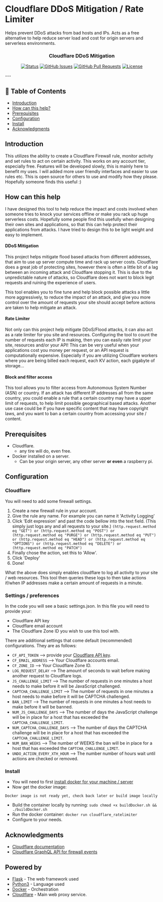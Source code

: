 # Cloudflare DDoS Mitigation / Rate Limiter
Helps prevent DDoS attacks from bad hosts and IPs. 
Acts as a free alternative to help reduce server load and cost for origin servers and serverless environments.

<h3 align="center">Cloudflare DDoS Mitigation</h3>

<div align="center">

[![Status](https://img.shields.io/badge/status-active-success.svg)](https://github.com/JamesWRC/MDT_Lite)
[![GitHub Issues](https://img.shields.io/github/issues/jameswrc/MDT_Lite.svg)](https://github.com/JamesWRC/MDT_Lite/issues)
[![GitHub Pull Requests](https://img.shields.io/github/issues-pr/JamesWRC/MDT_Lite.svg)](https://github.com/JamesWRC/MDT_Lite/pulls)
[![License](https://img.shields.io/badge/license-MIT-blue.svg)](LICENSE.md)

</div>
---

## 📝 Table of Contents

- [Introduction](#introduction)
- [How can this help?](#how_this_can_help)
- [Prerequisites](#prerequisites)
- [Configuration](#configuration)
- [Install](#install)
- [Acknowledgments](#acknowledgments)

## Introduction <a name = "introduction"></a>
This utilizes the ability to create a Cloudflare Firewall rule, monitor activity and set rules to act on certain activity. 
This works on any account tier, especially free. Features will be developed slowly, this is mainly here to benefit my uses. I will added more user friendly interfaces and easier to use rules etc. This is open source for others to use and modify how they please. Hopefully someone finds this useful :)


## How can this help <a name = "how_this_can_help"></a>
I have designed this tool to help reduce the impact and costs involved when someone tries to knock your services offline or make you rack up huge serverless costs.
Hopefully some people find this usefully when designing their own sites and applications, so that this can help protect their applications from attacks. I have tried to design this to be light weight and easy to implement. 

#### DDoS Mitigation
This project helps mitigate flood based attacks from different addresses, that aim to use up server compute time and rack up server costs. Cloudflare does a great job of protecting sites, however there is often a little bit of a lag between an incoming attack and Cloudflare stopping it. This is due to the unpredictable nature of attacks, so Cloudflare does not want to block legit requests and ruining the experience of users. 

This tool enables you to fine tune and help block possible attacks a little more aggressively, to reduce the impact of an attack, and give you more control over the amount of requests your site should accept before actions are taken to help mitigate an attack.


#### Rate Limiter
Not only can this project help mitigate DDoS/Flood attacks, it can also act as a rate limiter for you site and resources. Configuring the tool to count the number of requests each IP is making, then you can easily rate limit your site, resources and/or your API! This can be very useful when your applications cost you money per request, or an API request is computationally expensive. Especially if you are utilizing Cloudflare workers where you are being billed each request, each KV action, each gigabyte of storage...


#### Block and filter access
This tool allows you to filter access from Autonomous System Number (ASN) or country. If an attack has different IP addresses all from the same country, you could enable a rule that a certain country may have a upper limit of requests, to help limit possible geographical based attacks. Another use case could be if you have specific content that may have copyright laws, and you want to ban a certain country from accessing your site / content. 


## Prerequisites <a name = "prerequisites"></a>
- Cloudflare.
  - any tire will do, even free.
- Docker installed on a server.
  - Can be your origin server, any other server **or even** a raspberry pi.

## Configuration <a name = "configuration"></a>
### Cloudflare
You will need to add some firewall settings.

1. Create a new firewall rule in your account.
2. Give the rule any name. For example you can name it 'Activity Logging'
3. Click 'Edit expression' and past the code bellow into the text field. (This simply just logs any and all requests to your site.)
```(http.request.method eq "GET") or (http.request.method eq "POST") or (http.request.method eq "PURGE") or (http.request.method eq "PUT") or (http.request.method eq "HEAD") or (http.request.method eq "OPTIONS") or (http.request.method eq "DELETE") or (http.request.method eq "PATCH")```
3. Finally chose the action, set this to 'Allow'.
4. Click 'Deploy'
5. Done!

What the above does simply enables cloudflare to log all activity to your site / web resources. This tool then queries these logs to then take actions if/when IP addresses make a certain amount of requests in a minute.


### Settings / preferences
In the code you will see a basic settings.json.
In this file you will need to provide your:
- Cloudflare API key
- Cloudflare email account
- The Cloudflare Zone ID you wish to use this tool with.

There are additional settings that come default (recommended) configurations. They are as follows:
- ```CF_API_TOKEN``` --> provide your [Cloudflare API key](https://support.cloudflare.com/hc/en-us/articles/200167836-Managing-API-Tokens-and-Keys#12345682). 
- ```CF_EMAIL_ADDRESS``` --> Your Cloudflare accounts email.
- ```CF_ZONE_ID``` --> Your Cloudflare Zone ID.
- ```LOG_REQUEST_DELAY``` --> The amount of seconds to wait before making another request to Cloudflare logs.
- ```JS_CHALLENGE_LIMIT``` --> The number of requests in one minutes a host needs to make before it will be JavaScript challenged.
- ```CAPTCHA_CHALLENGE_LIMIT``` --> The number of requests in one minutes a host needs to make before it will be CAPTCHA challenged.
- ```BAN_LIMIT``` --> The number of requests in one minutes a host needs to make before it will be banned.
- ```NUM_JS_CHALLENGE_DAYS``` --> The number of days the JavaScript challenge will be in place for a host that has exceeded the ```CAPTCHA_CHALLENGE_LIMIT```.
- ```NUM_CAPTCHA_CHALLENGE_DAYS``` --> The number of days the CAPTCHA challenge will be in place for a host that has exceeded the ```CAPTCHA_CHALLENGE_LIMIT```.
- ```NUM_BAN_WEEKS``` --> The number of WEEKS the ban will be in place for a host that has exceeded the ```CAPTCHA_CHALLENGE_LIMIT```.
- ```UNDO_ACTION_EVERY_XTH_HOUR``` --> The number number of hours wait until actions are checked or removed.


### Install <a name = "install"></a>
- You will need to first [install docker for your machine / server](https://docs.docker.com/get-docker/)
- Now get the docker image:
```
Docker image is not ready yet, check back later or build image locally
```
- Build the container locally by running:
```sudo chmod +x buildDocker.sh && ./buildDocker.sh```
- Run the docker container:
```docker run cloudflare_ratelimiter```
- Configure to your needs.


## Acknowledgments <a name = "acknowledgments"></a>

* [Cloudflare documentation](https://api.Cloudflare.com/)
* [Cloudflare GraphQL API for firewall events](https://developers.cloudflare.com/analytics/graphql-api/tutorials/querying-firewall-events)

## Powered by <a name = "powered_by"></a>

* [Flask](https://flask.palletsprojects.com/en/1.1.x/) - The web framework used
* [Python3](https://www.python.org) - Language used
* [Docker](https://docs.docker.com/get-docker/) - Orchestration
* [Cloudflare](https://www.Cloudflare.com) - Main web proxy service.